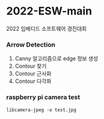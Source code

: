 # 2022-ESW-main
2022 임베디드 소프트웨어 경진대회

### Arrow Detection
1. Canny 알고리즘으로 edge 정보 생성
2. Contour 찾기
3. Contour 근사화
4. Contour 다각화

### raspberry pi camera test
```
libcamera-jpeg -o test.jpg
```


